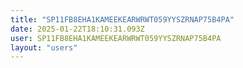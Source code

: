 ```yaml
---
title: "SP11FB8EHA1KAMEEKEARWRWT059YYSZRNAP75B4PA"
date: 2025-01-22T18:10:31.093Z
user: SP11FB8EHA1KAMEEKEARWRWT059YYSZRNAP75B4PA
layout: "users"
---
```

    